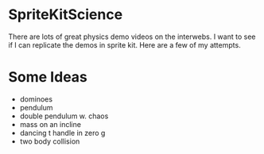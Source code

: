 # SpriteKitScience
There are lots of great physics demo videos on the interwebs. I want to see if I can replicate the demos in sprite kit. Here are a few of my attempts.

# Some Ideas
- dominoes
- pendulum
- double pendulum w. chaos
- mass on an incline
- dancing t handle in zero g
- two body collision

